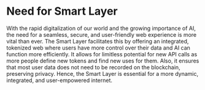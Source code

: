 # Need for Smart Layer

With the rapid digitalization of our world and the growing importance of AI, the need for a seamless, secure, and user-friendly web experience is more vital than ever. The Smart Layer facilitates this by offering an integrated, tokenized web where users have more control over their data and AI can function more efficiently. It allows for limitless potential for new API calls as more people define new tokens and find new uses for them. Also, it ensures that most user data does not need to be recorded on the blockchain, preserving privacy. Hence, the Smart Layer is essential for a more dynamic, integrated, and user-empowered internet.
